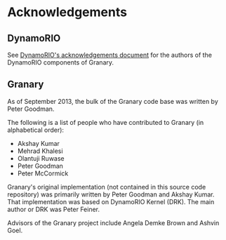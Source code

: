 # Acknowledgements

## DynamoRIO
See [DynamoRIO's acknowledgements document](https://code.google.com/p/dynamorio/source/browse/trunk/ACKNOWLEDGEMENTS) for the authors of the DynamoRIO components of Granary.

## Granary
As of September 2013, the bulk of the Granary code base was written by Peter Goodman.

The following is a list of people who have contributed to Granary (in alphabetical order):

 * Akshay Kumar
 * Mehrad Khalesi
 * Olantuji Ruwase
 * Peter Goodman
 * Peter McCormick

Granary's original implementation (not contained in this source code repository) was primarily
written by Peter Goodman and Akshay Kumar. That implementation was based on DynamoRIO Kernel (DRK).
The main author or DRK was Peter Feiner.

Advisors of the Granary project include Angela Demke Brown and Ashvin Goel.
